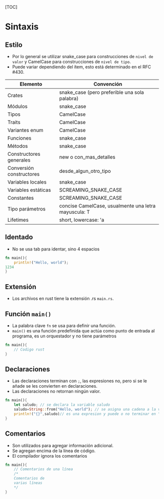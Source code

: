 [TOC]
# Sintaxis
## Estilo
- Por lo general se utilizar snake_case para construcciones de `nivel de valor` y CamelCase para construcciones de `nivel de tipo`.
- Puede variar dependiendo del ítem, esto está determinado en el RFC #430.

| **Elemento**             | **Convención**                                       |
| ------------------------ | ---------------------------------------------------- |
| Crates                   | snake_case (pero preferible una sola palabra)        |
| Módulos                  | snake_case                                           |
| Tipos                    | CamelCase                                            |
| Traits                   | CamelCase                                            |
| Variantes enum           | CamelCase                                            |
| Funciones                | snake_case                                           |
| Métodos                  | snake_case                                           |
| Constructores generales  | new o con_mas_detalles                               |
| Conversión constructores | desde_algun_otro_tipo                                |
| Variables locales        | snake_case                                           |
| Variables estáticas      | SCREAMING_SNAKE_CASE                                 |
| Constantes               | SCREAMING_SNAKE_CASE                                 |
| Tipo parámetros          | concise CamelCase, usualmente una letra mayuscula: T |
| Lifetimes                | short, lowercase: 'a                                 |
## Identado
- No se usa tab para identar, sino 4 espacios
``` rust
fn main(){
    println!("Hello, world");
1234
}
```
## Extensión
- Los archivos en rust tiene la extensión .rs `main.rs`.
## Función `main()`
- La palabra clave `fn` se usa para definir una función. 
- `main()` es una función predefinida que actúa como punto de entrada al programa, es un orquestador y no tiene parámetros
``` rust
fn main(){
    // Codigo rust
}
```
## Declaraciones
- Las declaraciones terminan con `;`, las expresiones no, pero si se le añade se les convierten en declaraciones.
- Las declaraciones no retornan ningún valor.
``` rust
fn main(){
    let saludo; // se declara la variable saludo
    saludo=String::from("Hello, world"); // se asigna una cadena a la variable saludo, se convierte esta expresion en una declaracion para que pueda ejecutarse la siguiente linea
    println!("{}",saludo)// es una expresion y puede o no terminar en ";" ya que no existe ninguna linea siguiente a ejecutarse
}
```
## Comentarios
- Son utilizados para agregar información adicional.
- Se agregan encima de la línea de código.
- El compilador ignora los comentarios
``` rust
fn main(){
    // Comentarios de una línea
    /* 
    Comentarios de 
    varias líneas
    */
}
```